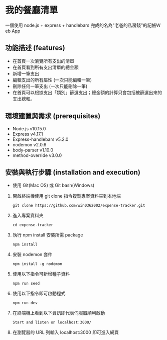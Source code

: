 # 我的餐廳清單

一個使用 node.js + express + handlebars 完成的名為"老爸的私房錢"的記帳Ｗ eb App

## 功能描述 (features)

- 在首頁一次瀏覽所有支出的清單
- 在首頁看到所有支出清單的總金額
- 新增一筆支出
- 編輯支出的所有屬性 (一次只能編輯一筆)
- 刪除任何一筆支出 (一次只能刪除一筆)
- 在首頁可以根據支出「類別」篩選支出；總金額的計算只會包括被篩選出來的支出總和。

## 環境建置與需求 (prerequisites)

- Node.js v10.15.0
- Express v4.17.1
- Express-handlebars v5.2.0
- nodemon v2.0.6
- body-parser v1.10.0
- method-override v3.0.0

## 安裝與執行步驟 (installation and execution)

- 使用 Git(Mac OS) 或 Git bash(Windows)

1. 開啟終端機使用 git clone 指令複製專案資料夾到本地端
   ```
   git clone https://github.com/win0362002/expense-tracker.git
   ```
2. 進入專案資料夾
   ```
   cd expense-tracker
   ```
3. 執行 npm install 安裝所需 package
   ```
   npm install
   ```
4. 安裝 nodemon 套件
   ```
   npm install -g nodemon
   ```
5. 使用以下指令可新增種子資料
   ```
   npm run seed
   ```
6. 使用以下指令即可啟動程式
   ```
   npm run dev
   ```
7. 在終端機上看到以下資訊即代表伺服器順利啟動

   ```
   Start and listen on localhost:3000/
   ```

8. 在瀏覽器的 URL 列輸入 localhost:3000 即可進入網頁
